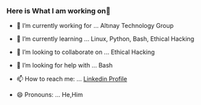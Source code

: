### Here is What I am working on👋





- 🔭 I’m currently working for ... Altınay Technology Group
- 🌱 I’m currently learning ... Linux, Python, Bash, Ethical Hacking
- 👯 I’m looking to collaborate on ... Ethical Hacking
- 🤔 I’m looking for help with ... Bash

- 📫 How to reach me: ... [Linkedin Profile](https://www.linkedin.com/in/ahmetfurkansevim/)
- 😄 Pronouns: ... He,Him


